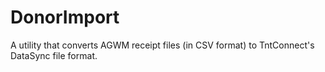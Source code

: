 # DonorImport
A utility that converts AGWM receipt files (in CSV format) to TntConnect's DataSync file format.
